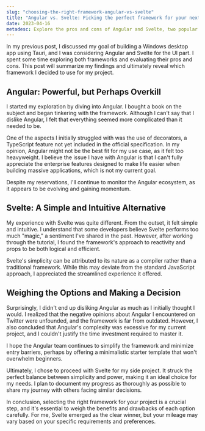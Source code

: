 ```yaml
---
slug: "choosing-the-right-framework-angular-vs-svelte"
title: "Angular vs. Svelte: Picking the perfect framework for your next side project"
date: 2023-04-16
metadesc: Explore the pros and cons of Angular and Svelte, two popular web development frameworks, and discover which one is the best fit for your specific project needs.
---
```


In my previous post, I discussed my goal of building a Windows desktop app using Tauri, and I was considering Angular and Svelte for the UI part. I spent some time exploring both frameworks and evaluating their pros and cons. This post will summarize my findings and ultimately reveal which framework I decided to use for my project.

## Angular: Powerful, but Perhaps Overkill

I started my exploration by diving into Angular. I bought a book on the subject and began tinkering with the framework. Although I can't say that I dislike Angular, I felt that everything seemed more complicated than it needed to be.

One of the aspects I initially struggled with was the use of decorators, a TypeScript feature not yet included in the official specification. In my opinion, Angular might not be the best fit for my use case, as it felt too heavyweight. I believe the issue I have with Angular is that I can't fully appreciate the enterprise features designed to make life easier when building massive applications, which is not my current goal.

Despite my reservations, I'll continue to monitor the Angular ecosystem, as it appears to be evolving and gaining momentum.

## Svelte: A Simple and Intuitive Alternative

My experience with Svelte was quite different. From the outset, it felt simple and intuitive. I understand that some developers believe Svelte performs too much "magic," a sentiment I've shared in the past. However, after working through the tutorial, I found the framework's approach to reactivity and props to be both logical and efficient.

Svelte's simplicity can be attributed to its nature as a compiler rather than a traditional framework. While this may deviate from the standard JavaScript approach, I appreciated the streamlined experience it offered.

## Weighing the Options and Making a Decision
Surprisingly, I didn't end up disliking Angular as much as I initially thought I would. I realized that the negative opinions about Angular I encountered on Twitter were unfounded, and the framework is far from outdated. However, I also concluded that Angular's complexity was excessive for my current project, and I couldn't justify the time investment required to master it.

I hope the Angular team continues to simplify the framework and minimize entry barriers, perhaps by offering a minimalistic starter template that won't overwhelm beginners.

Ultimately, I chose to proceed with Svelte for my side project. It struck the perfect balance between simplicity and power, making it an ideal choice for my needs. I plan to document my progress as thoroughly as possible to share my journey with others facing similar decisions.

In conclusion, selecting the right framework for your project is a crucial step, and it's essential to weigh the benefits and drawbacks of each option carefully. For me, Svelte emerged as the clear winner, but your mileage may vary based on your specific requirements and preferences.